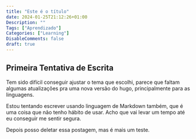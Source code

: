 ```yaml
---
title: "Este é o título"
date: 2024-01-25T21:12:26+01:00
Description: ""
Tags: ["Aprendizado"]
Categories: ["Learning"]
DisableComments: false
draft: true
---
```

## Primeira Tentativa de Escrita 

Tem sido difícil conseguir ajustar o tema que escolhi, parece que faltam algumas atualizações pra uma nova versão do hugo, principalmente para as linguagens.

Estou tentando escrever usando linguagem de Markdown também, que é uma coisa que não tenho hábito de usar. Acho que vai levar um tempo até eu conseguir me sentir segura. 

Depois posso deletar essa postagem, mas é mais um teste. 